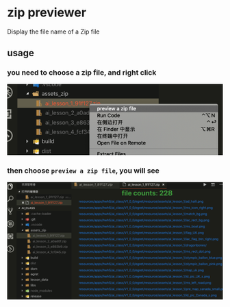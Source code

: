 # zip previewer
Display the file name of a Zip file
## usage

### you need to choose a zip file, and right click
![](./images/a.png)

### then choose `preview a zip file`, you will see
![](./images/b.png)
